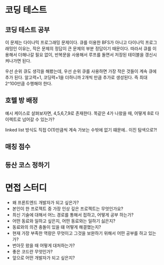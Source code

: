 # 코딩 테스트

## 코딩 테스트 공부

이 문제는 다이나믹 프로그래밍 문제이다.
큐를 이용한 BFS가 아니고 다이나믹 프로그래밍인 이유는, 작은 문제의 정답이 큰 문제의 부분 정답이기 때문이다.
따라서 큐를 이용해서 더해나갈 필요 없이, 반복문을 사용해서 루프를 돌면서 저장된 테이블을 갱신시켜나가면 된다.

우선 순위 큐도 생각을 해봤는데, 우선 순위 큐를 사용하면 가장 작은 것들이 계속 큐에 추가 된다. 알고력+1, 코딩력+1을 더하니까 2개씩 만큼 추가로 생성된다. 즉 최대 2^100만큼 수행해야 한다.

## 호텔 방 배정

예시 케이스로 살펴보자면, 4,5,6,7,9로 존재한다. 똑같은 4가 나왔을 때, 어떻게 8로 다이렉트로 넘어갈 수 있는가?

linked list 방식도 직접 O(1)만큼씩 계속 가보는 수밖에 없기 떄문에..
이진 탐색으로?!

## 매칭 점수

## 등산 코스 정하기

# 면접 스터디

- 왜 프론트엔드 개발자가 되고 싶은가?
- 본인이 한 프로젝트 중 가장 인상 깊은 프로젝트는 무엇인가요?
- 최신 기술에 대해서 어느 경로를 통해서 접하고, 어떻게 공부 하는가?
- 어떤 동료와 일하고 싶은지, 어떤 동료와는 일하기 싫은지?
- 동료와의 의견 충돌이 있을 떄 어떻게 해결했는지?
- 현재 가장 부족한 역량은 무엇이고 그것을 보완하기 위해서 어떤 공부를 하고 있는가?
- 번아웃 왔을 때 어떻게 대처하는가?
- 좋은 코드란 무엇인가?
- 앞으로 어떤 개발자가 되고 싶은지?
